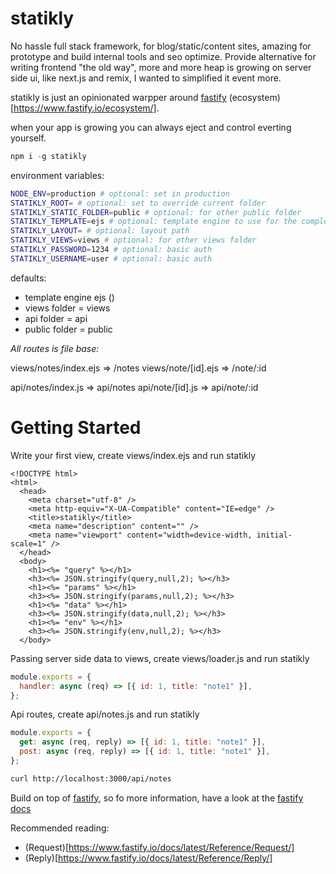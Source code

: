 # statikly

No hassle full stack framework, for blog/static/content sites, amazing for prototype and build internal tools and seo optimize.
Provide alternative for writing frontend "the old way", more and more heap is growing on server side ui, like next.js and remix, I wanted to simplified it event more.

statikly is just an opinionated warpper around [fastify](https://www.fastify.io/) (ecosystem)[https://www.fastify.io/ecosystem/].

when your app is growing you can always eject and control everting yourself.

```js
npm i -g statikly
```

environment variables:

```sh
NODE_ENV=production # optional: set in production
STATIKLY_ROOT= # optional: set to override current folder
STATIKLY_STATIC_FOLDER=public # optional: for other public folder
STATIKLY_TEMPLATE=ejs # optional: template engine to use for the complete list @fastify/view
STATIKLY_LAYOUT= # optional: layout path
STATIKLY_VIEWS=views # optional: for other views folder
STATIKLY_PASSWORD=1234 # optional: basic auth
STATIKLY_USERNAME=user # optional: basic auth
```

defaults:

- template engine ejs ()
- views folder = views
- api folder = api
- public folder = public

_All routes is file base:_

views/notes/index.ejs => /notes
views/note/[id].ejs => /note/:id

api/notes/index.js => api/notes
api/note/[id].js => api/note/:id

# Getting Started

Write your first view, create views/index.ejs and run statikly

```ejs
<!DOCTYPE html>
<html>
  <head>
    <meta charset="utf-8" />
    <meta http-equiv="X-UA-Compatible" content="IE=edge" />
    <title>statikly</title>
    <meta name="description" content="" />
    <meta name="viewport" content="width=device-width, initial-scale=1" />
  </head>
  <body>
    <h1><%= "query" %></h1>
    <h3><%= JSON.stringify(query,null,2); %></h3>
    <h1><%= "params" %></h1>
    <h3><%= JSON.stringify(params,null,2); %></h3>
    <h1><%= "data" %></h1>
    <h3><%= JSON.stringify(data,null,2); %></h3>
    <h1><%= "env" %></h1>
    <h3><%= JSON.stringify(env,null,2); %></h3>
  </body>
```

Passing server side data to views, create views/loader.js and run statikly

```js
module.exports = {
  handler: async (req) => [{ id: 1, title: "note1" }],
};
```

Api routes, create api/notes.js and run statikly

```js
module.exports = {
  get: async (req, reply) => [{ id: 1, title: "note1" }],
  post: async (req, reply) => [{ id: 1, title: "note1" }],
};
```

```sh
curl http://localhost:3000/api/notes
```

Build on top of [fastify](https://www.fastify.io/), so fo more information, have a look at the [fastify docs](https://www.fastify.io/docs/latest/)

Recommended reading:

- (Request)[https://www.fastify.io/docs/latest/Reference/Request/]
- (Reply)[https://www.fastify.io/docs/latest/Reference/Reply/]
